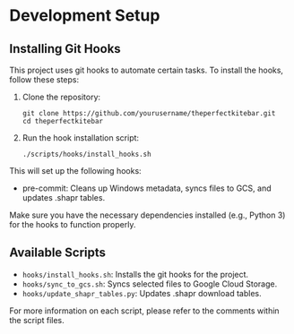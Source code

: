 # Development Setup

## Installing Git Hooks

This project uses git hooks to automate certain tasks. To install the hooks, follow these steps:

1. Clone the repository:
   ```
   git clone https://github.com/yourusername/theperfectkitebar.git
   cd theperfectkitebar
   ```

2. Run the hook installation script:
   ```
   ./scripts/hooks/install_hooks.sh
   ```

This will set up the following hooks:
- pre-commit: Cleans up Windows metadata, syncs files to GCS, and updates .shapr tables.

Make sure you have the necessary dependencies installed (e.g., Python 3) for the hooks to function properly.

## Available Scripts

- `hooks/install_hooks.sh`: Installs the git hooks for the project.
- `hooks/sync_to_gcs.sh`: Syncs selected files to Google Cloud Storage.
- `hooks/update_shapr_tables.py`: Updates .shapr download tables.

For more information on each script, please refer to the comments within the script files.
